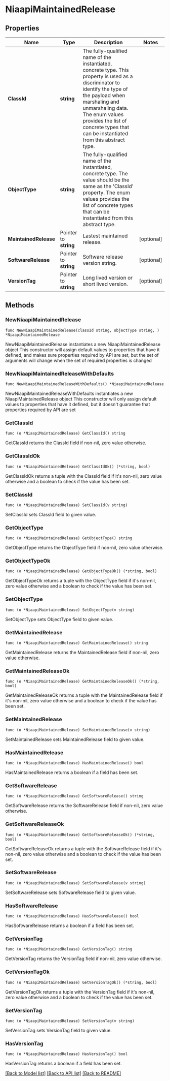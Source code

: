# NiaapiMaintainedRelease

## Properties

Name | Type | Description | Notes
------------ | ------------- | ------------- | -------------
**ClassId** | **string** | The fully-qualified name of the instantiated, concrete type. This property is used as a discriminator to identify the type of the payload when marshaling and unmarshaling data. The enum values provides the list of concrete types that can be instantiated from this abstract type. | 
**ObjectType** | **string** | The fully-qualified name of the instantiated, concrete type. The value should be the same as the &#39;ClassId&#39; property. The enum values provides the list of concrete types that can be instantiated from this abstract type. | 
**MaintainedRelease** | Pointer to **string** | Lastest maintained release. | [optional] 
**SoftwareRelease** | Pointer to **string** | Software release version string. | [optional] 
**VersionTag** | Pointer to **string** | Long lived version or short lived version. | [optional] 

## Methods

### NewNiaapiMaintainedRelease

`func NewNiaapiMaintainedRelease(classId string, objectType string, ) *NiaapiMaintainedRelease`

NewNiaapiMaintainedRelease instantiates a new NiaapiMaintainedRelease object
This constructor will assign default values to properties that have it defined,
and makes sure properties required by API are set, but the set of arguments
will change when the set of required properties is changed

### NewNiaapiMaintainedReleaseWithDefaults

`func NewNiaapiMaintainedReleaseWithDefaults() *NiaapiMaintainedRelease`

NewNiaapiMaintainedReleaseWithDefaults instantiates a new NiaapiMaintainedRelease object
This constructor will only assign default values to properties that have it defined,
but it doesn't guarantee that properties required by API are set

### GetClassId

`func (o *NiaapiMaintainedRelease) GetClassId() string`

GetClassId returns the ClassId field if non-nil, zero value otherwise.

### GetClassIdOk

`func (o *NiaapiMaintainedRelease) GetClassIdOk() (*string, bool)`

GetClassIdOk returns a tuple with the ClassId field if it's non-nil, zero value otherwise
and a boolean to check if the value has been set.

### SetClassId

`func (o *NiaapiMaintainedRelease) SetClassId(v string)`

SetClassId sets ClassId field to given value.


### GetObjectType

`func (o *NiaapiMaintainedRelease) GetObjectType() string`

GetObjectType returns the ObjectType field if non-nil, zero value otherwise.

### GetObjectTypeOk

`func (o *NiaapiMaintainedRelease) GetObjectTypeOk() (*string, bool)`

GetObjectTypeOk returns a tuple with the ObjectType field if it's non-nil, zero value otherwise
and a boolean to check if the value has been set.

### SetObjectType

`func (o *NiaapiMaintainedRelease) SetObjectType(v string)`

SetObjectType sets ObjectType field to given value.


### GetMaintainedRelease

`func (o *NiaapiMaintainedRelease) GetMaintainedRelease() string`

GetMaintainedRelease returns the MaintainedRelease field if non-nil, zero value otherwise.

### GetMaintainedReleaseOk

`func (o *NiaapiMaintainedRelease) GetMaintainedReleaseOk() (*string, bool)`

GetMaintainedReleaseOk returns a tuple with the MaintainedRelease field if it's non-nil, zero value otherwise
and a boolean to check if the value has been set.

### SetMaintainedRelease

`func (o *NiaapiMaintainedRelease) SetMaintainedRelease(v string)`

SetMaintainedRelease sets MaintainedRelease field to given value.

### HasMaintainedRelease

`func (o *NiaapiMaintainedRelease) HasMaintainedRelease() bool`

HasMaintainedRelease returns a boolean if a field has been set.

### GetSoftwareRelease

`func (o *NiaapiMaintainedRelease) GetSoftwareRelease() string`

GetSoftwareRelease returns the SoftwareRelease field if non-nil, zero value otherwise.

### GetSoftwareReleaseOk

`func (o *NiaapiMaintainedRelease) GetSoftwareReleaseOk() (*string, bool)`

GetSoftwareReleaseOk returns a tuple with the SoftwareRelease field if it's non-nil, zero value otherwise
and a boolean to check if the value has been set.

### SetSoftwareRelease

`func (o *NiaapiMaintainedRelease) SetSoftwareRelease(v string)`

SetSoftwareRelease sets SoftwareRelease field to given value.

### HasSoftwareRelease

`func (o *NiaapiMaintainedRelease) HasSoftwareRelease() bool`

HasSoftwareRelease returns a boolean if a field has been set.

### GetVersionTag

`func (o *NiaapiMaintainedRelease) GetVersionTag() string`

GetVersionTag returns the VersionTag field if non-nil, zero value otherwise.

### GetVersionTagOk

`func (o *NiaapiMaintainedRelease) GetVersionTagOk() (*string, bool)`

GetVersionTagOk returns a tuple with the VersionTag field if it's non-nil, zero value otherwise
and a boolean to check if the value has been set.

### SetVersionTag

`func (o *NiaapiMaintainedRelease) SetVersionTag(v string)`

SetVersionTag sets VersionTag field to given value.

### HasVersionTag

`func (o *NiaapiMaintainedRelease) HasVersionTag() bool`

HasVersionTag returns a boolean if a field has been set.


[[Back to Model list]](../README.md#documentation-for-models) [[Back to API list]](../README.md#documentation-for-api-endpoints) [[Back to README]](../README.md)


